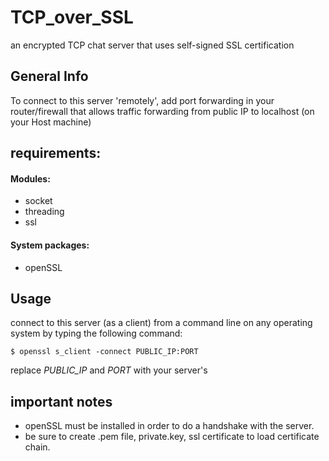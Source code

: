 # TCP_over_SSL
an encrypted TCP chat server that uses self-signed SSL certification

## General Info
To connect to this server 'remotely', add port forwarding in your router/firewall
that allows traffic forwarding from public IP to localhost (on your Host machine)

## requirements:
#### Modules:
* socket
* threading
* ssl
#### System packages:
* openSSL

## Usage
connect to this server (as a client) from
a command line on any operating system by
typing the following command:

`$ openssl s_client -connect PUBLIC_IP:PORT`

replace *PUBLIC_IP* and *PORT* with your server's

## important notes
* openSSL must be installed in order to do a handshake with the server.
* be sure to create .pem file, private.key, ssl certificate to
load certificate chain.
